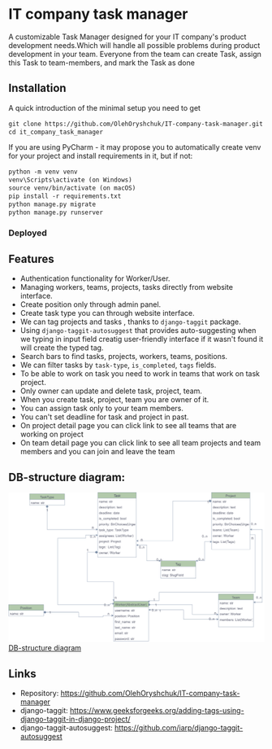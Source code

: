# IT company task manager

A customizable Task Manager designed for your IT company's product development needs.Which will handle all possible problems during product development in your team. Everyone from the team can create Task, assign this Task to team-members, and mark the Task as done

## Installation

A quick introduction of the minimal setup you need to get

```shell
git clone https://github.com/OlehOryshchuk/IT-company-task-manager.git
cd it_company_task_manager
```
If you are using PyCharm - it may propose you to automatically create venv for your project and install requirements in it, but if not:

```shell
python -m venv venv
venv\Scripts\activate (on Windows)
source venv/bin/activate (on macOS)
pip install -r requirements.txt
python manage.py migrate
python manage.py runserver
```
### Deployed

## Features

* Authentication functionality for Worker/User.
* Managing workers, teams, projects, tasks directly from website interface.
* Create position only through admin panel.
* Create task type you can through website interface.
* We can tag projects and tasks , thanks to `django-taggit` package.
* Using `django-taggit-autosuggest` that provides auto-suggesting when we typing in input field creatig user-friendly interface if it wasn't found it will create the typed tag.
* Search bars to find tasks, projects, workers, teams, positions.
* We can filter tasks by `task-type`, `is_completed`, `tags` fields. 
* To be able to work on task you need to work in teams that work on task project.
* Only owner can update and delete task, project, team.
* When you create task, project, team you are owner of it.
* You can assign task only to your team members.
* You can't set deadline for task and project in past.
* On project detail page you can click link to see all teams that are working on project
* On team detail page you can click link to see all team projects and team members and you can join and leave the team

## DB-structure diagram:
![DB-structure diagram](/static/assets/img/db-diagram.png)
[DB-structure diagram](/static/assets/img/db-diagram.png)


## Links

- Repository: https://github.com/OlehOryshchuk/IT-company-task-manager
- django-taggit: https://www.geeksforgeeks.org/adding-tags-using-django-taggit-in-django-project/
- django-taggit-autosuggest: https://github.com/iarp/django-taggit-autosuggest


